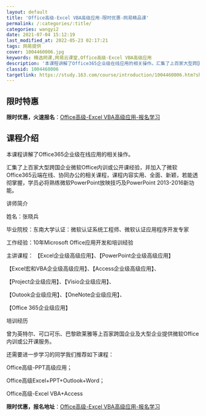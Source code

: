 ```yaml
---
layout: default
title: 'Office高级-Excel VBA高级应用-限时优惠-网易精品课'
permalink: /:categories/:title/
categories: wangyi2
date: 2021-07-04 15:12:19
last_modified_at: 2022-05-23 02:17:21
tags: 网易提供
cover: 1004460006.jpg
keywords: 精选网课,网易云课堂,Office高级-Excel VBA高级应用
description: '本课程讲解了Office365企业级在线应用的相关操作。汇集了上百家大型跨国企业微软Office内训或公开课经验，并加入'
classid: 1004460006
targetlink: https://study.163.com/course/introduction/1004460006.htm?share=1&shareId=1025206652&utm_campaign=share&utm_medium=iphoneShare&utm_source=&utm_u=1025206652
---
```


## 限时特惠

**限时优惠，火速报名**：[Office高级-Excel VBA高级应用-报名学习](https://study.163.com/course/introduction/1004460006.htm?share=1&shareId=1025206652&utm_campaign=share&utm_medium=iphoneShare&utm_source=&utm_u=1025206652)

## 课程介绍

本课程讲解了Office365企业级在线应用的相关操作。

汇集了上百家大型跨国企业微软Office内训或公开课经验，并加入了微软Office365云端在线、协同办公的相关课程，课程内容实用、全面、新颖，若能透彻掌握，学员必将熟练微软PowerPoint放映技巧及PowerPoint 2013-2016新功能。



讲师简介

姓名：张晓兵

毕业院校：东南大学认证：微软认证系统工程师、微软认证应用程序开发专家

工作经验：10年Microsoft Office应用开发和培训经验

主讲课程： 【Excel企业级高级应用】、【PowerPoint企业级高级应用】

【Excel宏和VBA企业级高级应用】、【Access企业级高级应用】、

【Project企业级应用】、【Visio企业级应用】、

【Outook企业级应用】、【OneNote企业级应用】、

【Office 365企业级应用】



培训经历

曾为英特尔、可口可乐、巴黎欧莱雅等上百家跨国企业及大型企业提供微软Office内训或公开课服务。



还需要进一步学习的同学我们推荐如下课程：



Office高级-PPT高级应用；

Office高级Excel+PPT+Outlook+Word；

Office高级-Excel VBA+Access

**限时优惠，报名地址**：[Office高级-Excel VBA高级应用-报名学习](https://study.163.com/course/introduction/1004460006.htm?share=1&shareId=1025206652&utm_campaign=share&utm_medium=iphoneShare&utm_source=&utm_u=1025206652)

